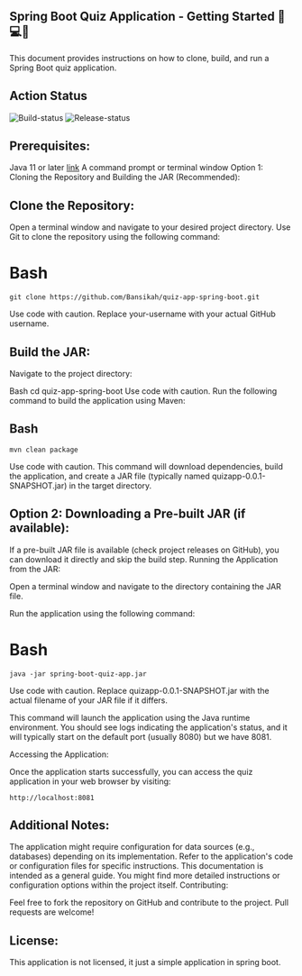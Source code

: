 ## Spring Boot Quiz Application - Getting Started 🚀💻🚀

This document provides instructions on how to clone, build, and run a Spring Boot quiz application.

## Action Status
![Build-status](https://github.com/Bansikah/quiz-app-spring-boot/actions/workflows/maven.yaml/badge.svg?event=push)
![Release-status](https://github.com/Bansikah/quiz-app-spring-boot/actions/workflows/release.yaml/badge.svg?event=push)

## Prerequisites:

Java 11 or later [link](https://www.oracle.com/java/technologies/javase/jdk17-archive-downloads.html)
A command prompt or terminal window
Option 1: Cloning the Repository and Building the JAR (Recommended):

## Clone the Repository:

Open a terminal window and navigate to your desired project directory. Use Git to clone the repository using the following command:

# Bash
```
git clone https://github.com/Bansikah/quiz-app-spring-boot.git
```
Use code with caution.
Replace your-username with your actual GitHub username.

## Build the JAR:

Navigate to the project directory:

Bash
cd quiz-app-spring-boot
Use code with caution.
Run the following command to build the application using Maven:

## Bash
```
mvn clean package
```
Use code with caution.
This command will download dependencies, build the application, and create a JAR file (typically named quizapp-0.0.1-SNAPSHOT.jar) in the target directory.

## Option 2: Downloading a Pre-built JAR (if available):

If a pre-built JAR file is available (check project releases on GitHub), you can download it directly and skip the build step.
Running the Application from the JAR:

Open a terminal window and navigate to the directory containing the JAR file.

Run the application using the following command:

# Bash
```
java -jar spring-boot-quiz-app.jar
```
Use code with caution.
Replace quizapp-0.0.1-SNAPSHOT.jar with the actual filename of your JAR file if it differs.

This command will launch the application using the Java runtime environment. You should see logs indicating the application's status, and it will typically start on the default port (usually 8080) but we have 8081.

Accessing the Application:

Once the application starts successfully, you can access the quiz application in your web browser by visiting:
```
http://localhost:8081
```
## Additional Notes:

The application might require configuration for data sources (e.g., databases) depending on its implementation. Refer to the application's code or configuration files for specific instructions.
This documentation is intended as a general guide. You might find more detailed instructions or configuration options within the project itself.
Contributing:

Feel free to fork the repository on GitHub and contribute to the project. Pull requests are welcome!

## License:

This application is not licensed, it just a simple application in spring boot.
